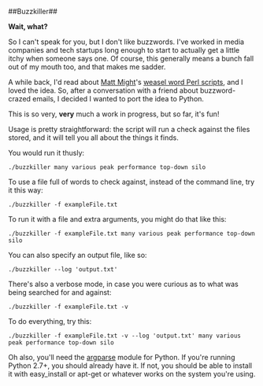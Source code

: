 ##Buzzkiller##

__Wait, what?__

So I can't speak for you, but I don't like buzzwords.  I've worked in media companies and tech startups long enough to start to actually get a little itchy when someone says one.  Of course, this generally means a bunch fall out of my mouth too, and that makes me sadder.

A while back, I'd read about [Matt Might](matt.might.net)'s [weasel word Perl scripts](http://matt.might.net/articles/shell-scripts-for-passive-voice-weasel-words-duplicates/), and I loved the idea.  So, after a conversation with a friend about buzzword-crazed emails, I decided I wanted to port the idea to Python.

This is so very, __very__ much a work in progress, but so far, it's fun!

Usage is pretty straightforward: the script will run a check against the files stored, and it will tell you all about the things it finds.


You would run it thusly:

	./buzzkiller many various peak performance top-down silo

To use a file full of words to check against, instead of the command line, try it this way:

	./buzzkiller -f exampleFile.txt

To run it with a file and extra arguments, you might do that like this:

	./buzzkiller -f exampleFile.txt many various peak performance top-down silo

You can also specify an output file, like so:

	./buzzkiller --log 'output.txt'

There's also a verbose mode, in case you were curious as to what was being searched for and against:

	./buzzkiller -f exampleFile.txt -v

To do everything, try this:

	./buzzkiller -f exampleFile.txt -v --log 'output.txt' many various peak performance top-down silo


Oh also, you'll need the [argparse](http://docs.python.org/dev/library/argparse.html) module for Python.  If you're running Python 2.7+, you should already have it.  If not, you should be able to install it with easy_install or apt-get or whatever works on the system you're using.
